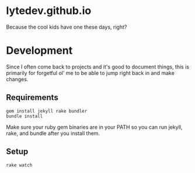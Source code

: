 # lytedev.github.io

Because the cool kids have one these days, right?

# Development

Since I often come back to projects and it's good to document things, this is
primarily for forgetful ol' me to be able to jump right back in and make
changes.

## Requirements

    gem install jekyll rake bundler
    bundle install

Make sure your ruby gem binaries are in your PATH so you can run jekyll, rake,
and bundle after you install them.

## Setup

    rake watch

